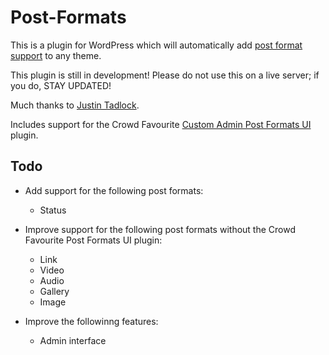 Post-Formats
============

This is a plugin for WordPress which will automatically add [post format support](http://codex.wordpress.org/Post_Formats "Post Formats") to any theme.

This plugin is still in development! Please do not use this on a live server; if you do, STAY UPDATED!

Much thanks to [Justin Tadlock](http://justintadlock.com).

Includes support for the Crowd Favourite [Custom Admin Post Formats UI](https://github.com/crowdfavourite/wp-post-formats) plugin.

Todo
----

* Add support for the following post formats:
	* Status
	
* Improve support for the following post formats without the Crowd Favourite Post Formats UI plugin:
	* Link
	* Video
	* Audio
	* Gallery
	* Image
	
* Improve the followinng features:
	* Admin interface